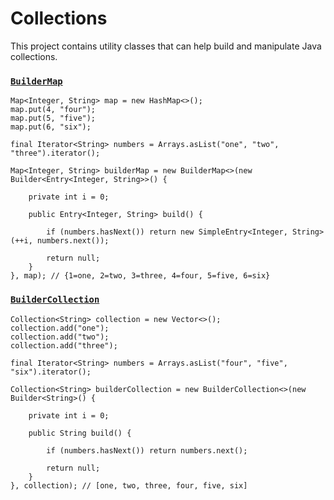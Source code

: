 Collections
===========

This project contains utility classes that can help build and manipulate Java collections.

### [`BuilderMap`](https://github.com/karlbennett/collections/blob/master/src/main/java/collections/BuilderMap.java "BuilderMap")

    Map<Integer, String> map = new HashMap<>();
    map.put(4, "four");
    map.put(5, "five");
    map.put(6, "six");
 
    final Iterator<String> numbers = Arrays.asList("one", "two", "three").iterator();
    
    Map<Integer, String> builderMap = new BuilderMap<>(new Builder<Entry<Integer, String>>() {
    
        private int i = 0;
    
        public Entry<Integer, String> build() {
    
            if (numbers.hasNext()) return new SimpleEntry<Integer, String>(++i, numbers.next());
    
            return null;
        }
    }, map); // {1=one, 2=two, 3=three, 4=four, 5=five, 6=six}

### [`BuilderCollection`](https://github.com/karlbennett/collections/blob/master/src/main/java/collections/BuilderCollection.java "BuilderCollection")

    Collection<String> collection = new Vector<>();
    collection.add("one");
    collection.add("two");
    collection.add("three");

    final Iterator<String> numbers = Arrays.asList("four", "five", "six").iterator();

    Collection<String> builderCollection = new BuilderCollection<>(new Builder<String>() {

        private int i = 0;

        public String build() {

            if (numbers.hasNext()) return numbers.next();

            return null;
        }
    }, collection); // [one, two, three, four, five, six]
